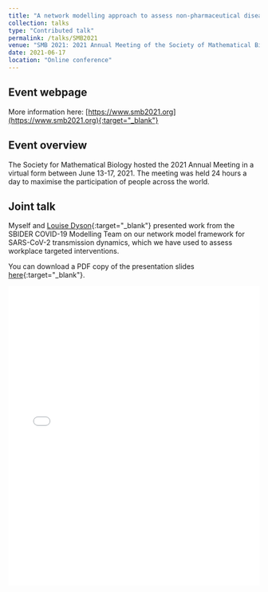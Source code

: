 ```yaml
---
title: "A network modelling approach to assess non-pharmaceutical disease controls in a worker population: An application to SARS-CoV-2"
collection: talks
type: "Contributed talk"
permalink: /talks/SMB2021
venue: "SMB 2021: 2021 Annual Meeting of the Society of Mathematical Biology"
date: 2021-06-17
location: "Online conference"
---
```


[LD_link]: https://warwick.ac.uk/fac/sci/maths/people/staff/dyson/

## Event webpage

More information here: [https://www.smb2021.org](https://www.smb2021.org){:target="_blank"}

## Event overview

The Society for Mathematical Biology hosted the 2021 Annual Meeting in a virtual form between June 13-17, 2021. The meeting was held 24 hours a day to maximise the participation of people across the world.

## Joint talk
Myself and [Louise Dyson][LD_link]{:target="_blank"} presented work from the SBIDER COVID-19 Modelling Team on our network model framework for SARS-CoV-2 transmission dynamics, which we have used to assess workplace targeted interventions.

You can download a PDF copy of the presentation slides [here](/files/TalkSlides/SMB2021_WorkerModel_17June2021.pdf){:target="_blank"}.
<iframe src="/files/TalkSlides/SMB2021_WorkerModel_17June2021.pdf" width="100%" height="600" frameborder="no" border="0" marginwidth="0" marginheight="0"></iframe>
